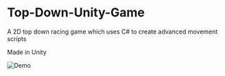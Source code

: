 # Top-Down-Unity-Game

A 2D top down racing game which uses C# to create advanced movement scripts

Made in Unity

![Demo](/TopDown.gif)
